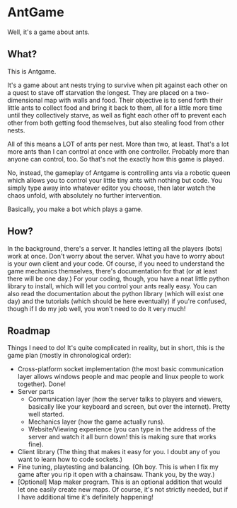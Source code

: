 # AntGame

Well, it's a game about ants.

## What?

This is Antgame.

It's a game about ant nests trying to survive when pit against each other on a quest to stave off starvation the longest. They are placed on a two-dimensional map with walls and food. Their objective is to send forth their little ants to collect food and bring it back to them, all for a little more time until they collectively starve, as well as fight each other off to prevent each other from both getting food themselves, but also stealing food from other nests.

All of this means a LOT of ants per nest. More than two, at least. That's a lot more ants than I can control at once with one controller. Probably more than anyone can control, too. So that's not the exactly how this game is played.

No, instead, the gameplay of Antgame is controlling ants via a robotic queen which allows you to control your little tiny ants with nothing but code. You simply type away into whatever editor you choose, then later watch the chaos unfold, with absolutely no further intervention.

Basically, you make a bot which plays a game. 

## How?

In the background, there's a server. It handles letting all the players (bots) work at once. Don't worry about the server. What you have to worry about is your own client and your code. Of course, if you need to understand the game mechanics themselves, there's documentation for that (or at least there will be one day.) For your coding, though, you have a neat little python library to install, which will let you control your ants really easy. You can also read the documentation about the python library (which will exist one day) and the tutorials (which should be here eventually) if you're confused, though if I do my job well, you won't need to do it very much!

## Roadmap

Things I need to do! It's quite complicated in reality, but in short, this is the game plan (mostly in chronological order):

- Cross-platform socket implementation (the most basic communication layer allows windows people and mac people and linux people to work together). Done!
- Server parts
	+ Communication layer (how the server talks to players and viewers, basically like your keyboard and screen, but over the internet). Pretty well started.
	+ Mechanics layer (how the game actually runs).
	+ Website/Viewing experience (you can type in the address of the server and watch it all burn down! this is making sure that works fine).
- Client library (The thing that makes it easy for you. I doubt any of you want to learn how to code sockets.)
- Fine tuning, playtesting and balancing. (Oh boy. This is when I fix my game after you rip it open with a chainsaw. Thank you, by the way.)
- [Optional] Map maker program. This is an optional addition that would let one easily create new maps. Of course, it's not strictly needed, but if I have additional time it's definitely happening!
